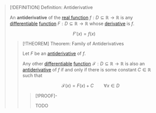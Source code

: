 >[!DEFINITION] Definition: Antiderivative
>
>An **antiderivative** of the [real function](../../../Real%20Functions/Real%20Function.md) $f: D \subseteq \mathbb{R} \to \mathbb{R}$ is any [differentiable](../../../Real%20Functions/Differentiation/Differentiability%20of%20Real%20Functions.md) [function](../../../Real%20Functions/Real%20Function.md) $F: D \subseteq \mathbb{R} \to \mathbb{R}$ whose [derivative](../../../Real%20Functions/Differentiation/Differentiability%20implies%20Continuity.md) is $f$.
>
>$$
>F'(x) = f(x)
>$$
>
>>[!THEOREM] Theorem: Family of Antiderivatives
>>
>>Let $F$ be an [antiderivative](Antiderivative.md) of $f$.
>>
>>Any other [differentiable](../../../Real%20Functions/Differentiation/Differentiability%20of%20Real%20Functions.md) [function](../../../Real%20Functions/Real%20Function.md) $\mathcal{F}: D \subseteq \mathbb{R} \to \mathbb{R}$ is also an [antiderivative](Antiderivative.md) of $f$ if and only if there is some constant $C \in \mathbb{R}$ such that
>>
>>$$\mathcal{F}(x) = F(x) + C \qquad \forall x \in D$$
>>
>>>[!PROOF]-
>>>
>>>TODO
>>>
>>
>